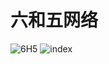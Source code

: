 # 六和五网络
![6H5](http://cdn.nuoluan.com/6H5/6h5-1-400.png)
 ![index](http://cdn.nuoluan.com/6H5/6h5-1-400.png)
